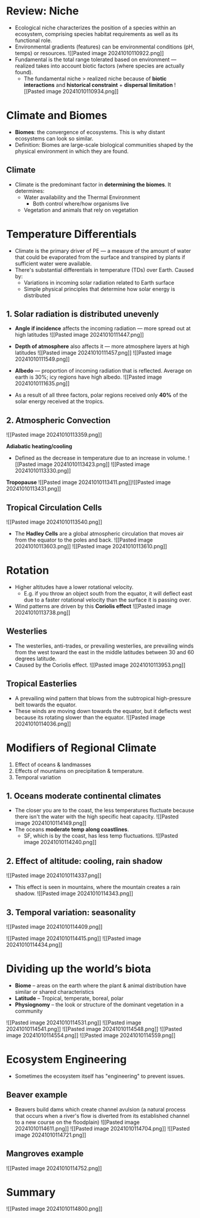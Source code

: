 
# Review: Niche
* Ecological niche characterizes the position of a species within an ecosystem, comprising species habitat requirements as well as its functional role.
* Environmental gradients (features) can be environmental conditions (pH, temps) or resources.
![[Pasted image 20241010110922.png]]
* Fundamental is the total range tolerated based on environment — realized takes into account biotic factors (where species are actually found).
	* The fundamental niche > realized niche because of **biotic interactions** and **historical constraint** + **dispersal limitation**
![[Pasted image 20241010110934.png]]

# Climate and Biomes
* **Biomes**: the convergence of ecosystems. This is why distant ecosystems can look so similar.
* Definition: Biomes are large-scale biological communities shaped by the physical environment in which they are found.

## Climate
* Climate is the predominant factor in **determining the biomes**. It determines:
	* Water availability and the Thermal Environment
		* Both control where/how organisms live
	* Vegetation and animals that rely on vegetation

# Temperature Differentials
* Climate is the primary driver of PE — a measure of the amount of water that could be evaporated from the surface and transpired by plants if sufficient water were available.
* There's substantial differentials in temperature (TDs) over Earth. Caused by:
	* Variations in incoming solar radiation related to Earth surface
	* Simple physical principles that determine how solar energy is distributed

## **1. Solar radiation is distributed unevenly**
* **Angle if incidence** affects the incoming radiation — more spread out at high latitudes
![[Pasted image 20241010111447.png]]

* **Depth of atmosphere** also affects it — more atmosphere layers at high latitudes
![[Pasted image 20241010111457.png]]
![[Pasted image 20241010111549.png]]

* **Albedo** — proportion of incoming radiation that is reflected. Average on earth is 30%; icy regions have high albedo.
![[Pasted image 20241010111635.png]]

* As a result of all three factors, polar regions received only **40%** of the solar energy received at the tropics.

## 2. Atmospheric Convection
![[Pasted image 20241010113359.png]]

**Adiabatic heating/cooling**
* Defined as the decrease in temperature due to an increase in volume.
![[Pasted image 20241010113423.png]]
![[Pasted image 20241010113330.png]]

**Tropopause**
![[Pasted image 20241010113411.png]]![[Pasted image 20241010113431.png]]

## Tropical Circulation Cells
![[Pasted image 20241010113540.png]]
* The **Hadley Cells** are a global atmospheric circulation that moves air from the equator to the poles and back.
![[Pasted image 20241010113603.png]]
![[Pasted image 20241010113610.png]]

# Rotation
* Higher altitudes have a lower rotational velocity.
	* E.g. if you throw an object south from the equator, it will deflect east due to a faster rotational velocity than the surface it is passing over.
* Wind patterns are driven by this **Coriolis effect**
![[Pasted image 20241010113738.png]]

## Westerlies
* The westerlies, anti-trades, or prevailing westerlies, are prevailing winds from the west toward the east in the middle latitudes between 30 and 60 degrees latitude.
* Caused by the Coriolis effect.
![[Pasted image 20241010113953.png]]

## Tropical Easterlies
* A prevailing wind pattern that blows from the subtropical high-pressure belt towards the equator.
* These winds are moving down towards the equator, but it deflects west because its rotating slower than the equator.
![[Pasted image 20241010114036.png]]

# Modifiers of Regional Climate
1. Effect of oceans & landmasses
2. Effects of mountains on precipitation & temperature.
3. Temporal variation

## 1. Oceans moderate continental climates
* The closer you are to the coast, the less temperatures fluctuate because there isn't the water with the high specific heat capacity.
![[Pasted image 20241010114149.png]]
* The oceans **moderate temp along coastlines**.
	* SF, which is by the coast, has less temp fluctuations.
![[Pasted image 20241010114240.png]]

## 2. Effect of altitude: cooling, rain shadow
![[Pasted image 20241010114337.png]]
* This effect is seen in mountains, where the mountain creates a rain shadow.
![[Pasted image 20241010114343.png]]

## 3. Temporal variation: seasonality
![[Pasted image 20241010114409.png]]

![[Pasted image 20241010114415.png]]
![[Pasted image 20241010114434.png]]

# Dividing up the world’s biota
* **Biome** – areas on the earth where the plant & animal distribution have similar or shared characteristics
* **Latitude** – Tropical, temperate, boreal, polar
* **Physiognomy** – the look or structure of the dominant vegetation in a community

![[Pasted image 20241010114531.png]]
![[Pasted image 20241010114541.png]]
![[Pasted image 20241010114548.png]]
![[Pasted image 20241010114554.png]]
![[Pasted image 20241010114559.png]]

# Ecosystem Engineering
* Sometimes the ecosystem itself has "engineering" to prevent issues.

## Beaver example
* Beavers build dams which create channel avulsion (a natural process that occurs when a river's flow is diverted from its established channel to a new course on the floodplain)
![[Pasted image 20241010114611.png]]
![[Pasted image 20241010114704.png]]
![[Pasted image 20241010114721.png]]

## Mangroves example
![[Pasted image 20241010114752.png]]

# Summary
![[Pasted image 20241010114800.png]]
